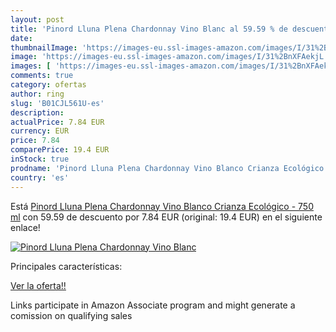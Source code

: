 ```yaml
---
layout: post
title: 'Pinord Lluna Plena Chardonnay Vino Blanc al 59.59 % de descuento'
date: 
thumbnailImage: 'https://images-eu.ssl-images-amazon.com/images/I/31%2BnXFAekjL._SL200_.jpg'
image: 'https://images-eu.ssl-images-amazon.com/images/I/31%2BnXFAekjL._SL200_.jpg'
images: [ 'https://images-eu.ssl-images-amazon.com/images/I/31%2BnXFAekjL._SL200_.jpg' ]
comments: true
category: ofertas
author: ring
slug: 'B01CJL561U-es'
description:
actualPrice: 7.84 EUR
currency: EUR
price: 7.84
comparePrice: 19.4 EUR
inStock: true
prodname: 'Pinord Lluna Plena Chardonnay Vino Blanco Crianza Ecológico - 750 ml'
country: 'es'
---
```


Está [Pinord Lluna Plena Chardonnay Vino Blanco Crianza Ecológico - 750 ml](https://www.amazon.es/dp/B01CJL561U/?tag=tolees-21) con 59.59 de descuento por 7.84 EUR (original: 19.4 EUR) en el siguiente enlace!

[![Pinord Lluna Plena Chardonnay Vino Blanc](https://images-eu.ssl-images-amazon.com/images/I/31%2BnXFAekjL._SL200_.jpg)](https://www.amazon.es/dp/B01CJL561U/?tag=tolees-21)

Principales características:


[Ver la oferta!!](https://www.amazon.es/dp/B01CJL561U/?tag=tolees-21)

Links participate in Amazon Associate program and might generate a comission on qualifying sales



